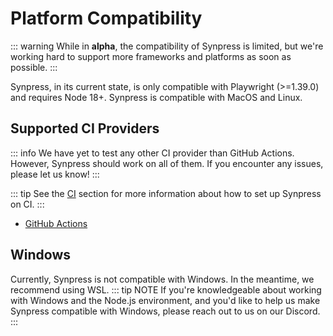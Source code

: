 # Platform Compatibility

::: warning
While in **alpha**, the compatibility of Synpress is limited, but we're working hard to support more frameworks and platforms as soon as possible.
:::

Synpress, in its current state, is only compatible with Playwright (>=1.39.0) and requires Node 18+. Synpress is compatible with MacOS and Linux.

## Supported CI Providers

::: info
We have yet to test any other CI provider than GitHub Actions. However, Synpress should work on all of them. If you encounter any issues, please let us know!
:::

::: tip
See the [CI](./guides/ci) section for more information about how to set up Synpress on CI.
:::

- [GitHub Actions](https://github.com/features/actions)

## Windows

Currently, Synpress is not compatible with Windows. In the meantime, we recommend using WSL.
::: tip NOTE
If you're knowledgeable about working with Windows and the Node.js environment, and you'd like to help us make Synpress compatible with Windows, please reach out to us on our Discord.
:::
